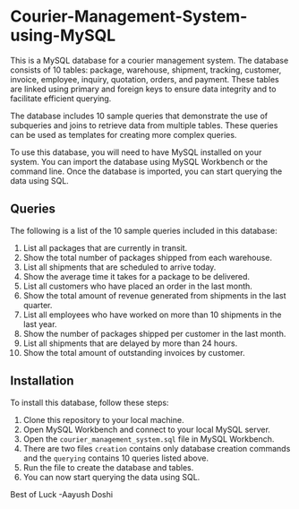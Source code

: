 # Courier-Management-System-using-MySQL

This is a MySQL database for a courier management system. The database consists of 10 tables: package, warehouse, shipment, tracking, customer, invoice, employee, inquiry, quotation, orders, and payment. These tables are linked using primary and foreign keys to ensure data integrity and to facilitate efficient querying.

The database includes 10 sample queries that demonstrate the use of subqueries and joins to retrieve data from multiple tables. These queries can be used as templates for creating more complex queries.

To use this database, you will need to have MySQL installed on your system. You can import the database using MySQL Workbench or the command line. Once the database is imported, you can start querying the data using SQL.

## Queries

The following is a list of the 10 sample queries included in this database:

1. List all packages that are currently in transit.
2. Show the total number of packages shipped from each warehouse.
3. List all shipments that are scheduled to arrive today.
4. Show the average time it takes for a package to be delivered.
5. List all customers who have placed an order in the last month.
6. Show the total amount of revenue generated from shipments in the last quarter.
7. List all employees who have worked on more than 10 shipments in the last year.
8. Show the number of packages shipped per customer in the last month.
9. List all shipments that are delayed by more than 24 hours.
10. Show the total amount of outstanding invoices by customer.

## Installation

To install this database, follow these steps:

1. Clone this repository to your local machine.
2. Open MySQL Workbench and connect to your local MySQL server.
3. Open the `courier_management_system.sql` file in MySQL Workbench.
4. There are two files `creation` contains only database creation commands and the `querying` contains 10 queries listed above.
4. Run the file to create the database and tables.
5. You can now start querying the data using SQL.

Best of Luck
-Aayush Doshi
